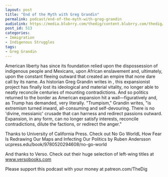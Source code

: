 ```yaml
---
layout: post
title: "End of the Myth with Greg Grandin"
permalink: podcast/end-of-the-myth-with-greg-grandin
audiolink: https://media.blubrry.com/thedig/content.blubrry.com/thedig/The_Dig_-_EP_187_-_Grandin.mp3
post_id: 513
categories: 
- Immigration
- Indigenous Struggles
tags: 
- Greg Grandin
---
```


American liberty has since its foundation relied upon the dispossession of indigenous people and Mexicans, upon African enslavement and, ultimately, upon the constant fleeing outward that created an empire that none dare call by its name. As historian Greg Grandin writes in 
, this expansionist project has finally lost its ideological and material vitality, no longer able to neatly reconcile centuries of mounting contradictions. And so politics returned to the border as American expansion hit a wall—figuratively and, as Trump has demanded, very literally. "Trumpism," Grandin writes, "is extremism turned inward, all-consuming and self-devouring. There is no 'divine, messianic' crusade that can harness and redirect passions outward. Expansion, in any form, can no longer satisfy interests, reconcile contradictions, dilute the factions, or redirect the anger."

Thanks to University of California Press. Check out No Go WorldL How Fear Is Redrawing Our Maps and Infecting Our Politics by Ruben Andersson ucpress.edu/book/9780520294608/no-go-world

And thanks to Verso. Check out their huge selection of left-wing titles at www.versobooks.com

Please support this podcast with your money at patreon.com/TheDig